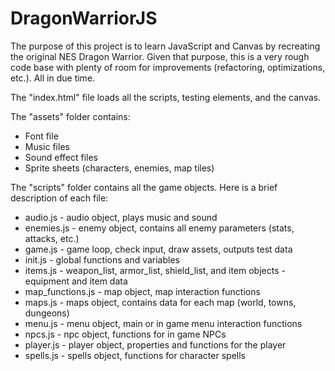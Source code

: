 DragonWarriorJS
===============

The purpose of this project is to learn JavaScript and Canvas by recreating
the original NES Dragon Warrior. Given that purpose, this is a very rough
code base with plenty of room for improvements (refactoring, optimizations,
etc.). All in due time.

The "index.html" file loads all the scripts, testing elements, and the canvas.

The "assets" folder contains:
* Font file
* Music files
* Sound effect files
* Sprite sheets (characters, enemies, map tiles)

The "scripts" folder contains all the game objects. Here is a brief description
of each file:
* audio.js - audio object, plays music and sound
* enemies.js - enemy object, contains all enemy parameters (stats, attacks, etc.)
* game.js - game loop, check input, draw assets, outputs test data
* init.js - global functions and variables
* items.js - weapon_list, armor_list, shield_list, and item objects - equipment
    and item data
* map_functions.js - map object, map interaction functions
* maps.js - maps object, contains data for each map (world, towns, dungeons)
* menu.js - menu object, main or in game menu interaction functions
* npcs.js - npc object, functions for in game NPCs
* player.js - player object, properties and functions for the player
* spells.js - spells object, functions for character spells

